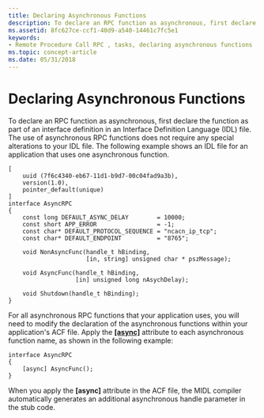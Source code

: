 ```yaml
---
title: Declaring Asynchronous Functions
description: To declare an RPC function as asynchronous, first declare the function as part of an interface definition in an Interface Definition Language (IDL) file.
ms.assetid: 8fc627ce-ccf1-40d9-a540-14461c7fc5e1
keywords:
- Remote Procedure Call RPC , tasks, declaring asynchronous functions
ms.topic: concept-article
ms.date: 05/31/2018
---
```


# Declaring Asynchronous Functions

To declare an RPC function as asynchronous, first declare the function as part of an interface definition in an Interface Definition Language (IDL) file. The use of asynchronous RPC functions does not require any special alterations to your IDL file. The following example shows an IDL file for an application that uses one asynchronous function.

``` syntax
[ 
    uuid (7f6c4340-eb67-11d1-b9d7-00c04fad9a3b),
    version(1.0),
    pointer_default(unique)
]
interface AsyncRPC
{
    const long DEFAULT_ASYNC_DELAY        = 10000;
    const short APP_ERROR                 = -1;
    const char* DEFAULT_PROTOCOL_SEQUENCE = "ncacn_ip_tcp";
    const char* DEFAULT_ENDPOINT          = "8765";
 
    void NonAsyncFunc(handle_t hBinding,
                      [in, string] unsigned char * pszMessage);
 
    void AsyncFunc(handle_t hBinding,
                   [in] unsigned long nAsychDelay);
 
    void Shutdown(handle_t hBinding);
}
```

For all asynchronous RPC functions that your application uses, you will need to modify the declaration of the asynchronous functions within your application's ACF file. Apply the [**\[async\]**](../midl/async.md) attribute to each asynchronous function name, as shown in the following example:

``` syntax
interface AsyncRPC
{
    [async] AsyncFunc();
}
```

When you apply the **\[async\]** attribute in the ACF file, the MIDL compiler automatically generates an additional asynchronous handle parameter in the stub code.

 

 
